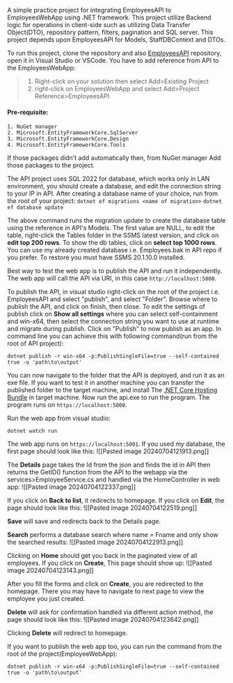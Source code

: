 A simple practice project for integrating EmployeesAPI to EmployeesWebApp using .NET framework. This project utilize Backend logic for operations in client-side such as utilizing Data Transfer Object(DTO), repository pattern, filters, pagination and SQL server. This project depends upon EmployeesAPI for Models, StaffDBContext and DTOs.

To run this project, clone the repository and also [EmployeesAPI](https://github.com/fermi6-626/EmployeesAPI.git) repository, open it in Visual Studio or VSCode. You have to add reference from API to the EmployeesWebApp:

>1. Right-click on your solution then select Add>Existing Project
>2. right-click on EmployeesWebApp and select Add>Project Reference>EmployeesAPI

#### Pre-requisite:
	1. NuGet manager
	2. Microsoft.EntityFrameworkCore.SqlServer
	3. Microsoft.EntityFrameworkCore.Design
	4. Microsoft.EntityFrameworkCore.Tools

If those packages didn't add automatically then, from NuGet manager Add those packages to the project.

The API project uses SQL 2022 for database, which works only in LAN environment, you should create a database, and edit the connection string to your IP in API. After creating a database name of your choice, run from the root of your project:
`dotnet ef migrations <name of migration>`
`dotnet ef database update`

The above command runs the migration update to create the database table using the reference in API's Models. The first value are NULL, to edit the table, right-click the Tables folder in the SSMS latest version, and click on **edit top 200 rows**. To show the db tables, click on **select top 1000 rows**. You can use my already created database i.e. Employees.bak in API repo if you prefer. To restore you must have SSMS 20.1.10.0 installed.

Best way to test the web app is to publish the API and run it independently. The web app will call the API via URI, in this case `http://localhost:5000`.

To publish the API, in visual studio right-click on the root of the project i.e. EmployeesAPI and select "publish", and select "Folder". Browse where to publish the API, and click on finish, then close. To edit the settings of publish click on **Show all settings** where you can select self-containment and win-x64, then select the connection string you want to use at runtime and migrate during publish. Click on "Publish" to now publish as an app. In command line you can achieve this with following command(run from the root of API project):

`dotnet publish -r win-x64 -p:PublishSingleFile=true --self-contained true -o 'path\to\output'`

You can now navigate to the folder that the API is deployed, and run it as an exe file. If you want to test it in another machine you can transfer the published folder to the target machine, and install The [.NET Core Hosting Bundle](https://dotnet.microsoft.com/permalink/dotnetcore-current-windows-runtime-bundle-installer) in target machine. Now run the api.exe to run the program. The program runs on `https://localhost:5000`.

Run the web app from visual studio:

`dotnet watch run`

The web app runs on `https://localhost:5001`. If you used my database, the first page should look like this:
![[Pasted image 20240704121913.png]]

The **Details** page takes the Id from the json and finds the id in API then returns the GetID() function from the API to the webapp via the services>EmployeeService.cs and handled via the HomeController in web app:
![[Pasted image 20240704122337.png]]

If you click on **Back to list**, it redirects to homepage. If you click on **Edit**, the page should look like this:
![[Pasted image 20240704122519.png]]

**Save** will save and redirects back to the Details page.

**Search** performs a database search where name = Fname and only show the searched results:
![[Pasted image 20240704122913.png]]

Clicking on **Home** should get you back in the paginated view of all employees. If you click on **Create**, This page should show up:
![[Pasted image 20240704123143.png]]

After you fill the forms and click on **Create**, you are redirected to the homepage. There you may have to navigate to next page to view the employee you just created.

**Delete** will ask for confirmation handled via different action method, the page should look like this:
![[Pasted image 20240704123642.png]]

Clicking **Delete** will redirect to homepage.

If you want to publish the web app too, you can run the command from the root of the project(EmployeeWebApp):

`dotnet publish -r win-x64 -p:PublishSingleFile=true --self-contained true -o 'path\to\output'`